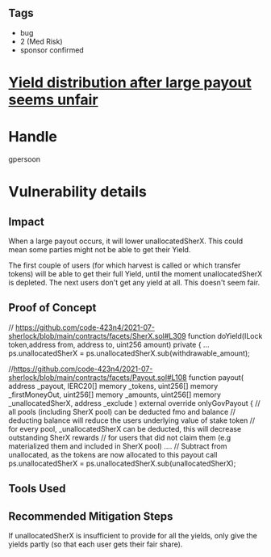 ## Tags

- bug
- 2 (Med Risk)
- sponsor confirmed

# [Yield distribution after large payout seems unfair](https://github.com/code-423n4/2021-07-sherlock-findings/issues/50) 

# Handle

gpersoon


# Vulnerability details

## Impact
When a large payout occurs, it will lower unallocatedSherX. This could mean some parties might not be able to get their Yield.

The first couple of users (for which harvest is called or which transfer tokens) will be able to get their full Yield, 
until the moment unallocatedSherX is depleted.
The next users don't get any yield at all.
This doesn't seem fair.

## Proof of Concept
// https://github.com/code-423n4/2021-07-sherlock/blob/main/contracts/facets/SherX.sol#L309
function doYield(ILock token,address from, address to, uint256 amount) private {
...
ps.unallocatedSherX = ps.unallocatedSherX.sub(withdrawable_amount);

//https://github.com/code-423n4/2021-07-sherlock/blob/main/contracts/facets/Payout.sol#L108
 function payout( address _payout, IERC20[] memory _tokens, uint256[] memory _firstMoneyOut, uint256[] memory _amounts, uint256[] memory _unallocatedSherX,  address _exclude ) external override onlyGovPayout {
    // all pools (including SherX pool) can be deducted fmo and balance
    // deducting balance will reduce the users underlying value of stake token
    // for every pool, _unallocatedSherX can be deducted, this will decrease outstanding SherX rewards
    // for users that did not claim them (e.g materialized them and included in SherX pool)
....
    // Subtract from unallocated, as the tokens are now allocated to this payout call
        ps.unallocatedSherX = ps.unallocatedSherX.sub(unallocatedSherX);

## Tools Used

## Recommended Mitigation Steps
If unallocatedSherX is insufficient to provide for all the yields, only give the yields partly (so that each user gets their fair share).


